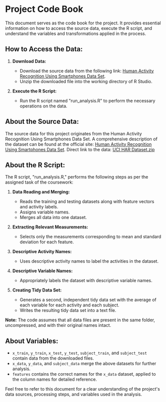 # Project Code Book
This document serves as the code book for the project. It provides essential information on how to access the source data, execute the R script, and understand the variables and transformations applied in the process.

## How to Access the Data:

1. **Download Data:**
   - Download the source data from the following link: [Human Activity Recognition Using Smartphones Data Set](http://archive.ics.uci.edu/ml/datasets/Human+Activity+Recognition+Using+Smartphones).
   - Unzip the downloaded file into the working directory of R Studio.

2. **Execute the R Script:**
   - Run the R script named "run_analysis.R" to perform the necessary operations on the data.

## About the Source Data:

The source data for this project originates from the Human Activity Recognition Using Smartphones Data Set. A comprehensive description of the dataset can be found at the official site: [Human Activity Recognition Using Smartphones Data Set](http://archive.ics.uci.edu/ml/datasets/Human+Activity+Recognition+Using+Smartphones).
Direct link to the data: [UCI HAR Dataset.zip](https://d396qusza40orc.cloudfront.net/getdata%2Fprojectfiles%2FUCI%20HAR%20Dataset.zip)

## About the R Script:

The R script, "run_analysis.R," performs the following steps as per the assigned task of the coursework:

1. **Data Reading and Merging:**
   - Reads the training and testing datasets along with feature vectors and activity labels.
   - Assigns variable names.
   - Merges all data into one dataset.

2. **Extracting Relevant Measurements:**
   - Selects only the measurements corresponding to mean and standard deviation for each feature.

3. **Descriptive Activity Names:**
   - Uses descriptive activity names to label the activities in the dataset.

4. **Descriptive Variable Names:**
   - Appropriately labels the dataset with descriptive variable names.

5. **Creating Tidy Data Set:**
   - Generates a second, independent tidy data set with the average of each variable for each activity and each subject.
   - Writes the resulting tidy data set into a text file.

**Note:** The code assumes that all data files are present in the same folder, uncompressed, and with their original names intact.

## About Variables:

- `x_train`, `y_train`, `x_test`, `y_test`, `subject_train`, and `subject_test` contain data from the downloaded files.
- `x_data`, `y_data`, and `subject_data` merge the above datasets for further analysis.
- `features` contains the correct names for the `x_data` dataset, applied to the column names for detailed reference.

Feel free to refer to this document for a clear understanding of the project's data sources, processing steps, and variables used in the analysis.
